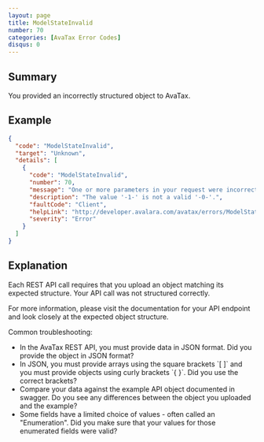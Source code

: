 ```yaml
---
layout: page
title: ModelStateInvalid
number: 70
categories: [AvaTax Error Codes]
disqus: 0
---
```


## Summary

You provided an incorrectly structured object to AvaTax.

## Example

```json
{
  "code": "ModelStateInvalid",
  "target": "Unknown",
  "details": [
    {
      "code": "ModelStateInvalid",
      "number": 70,
      "message": "One or more parameters in your request were incorrect.",
      "description": "The value '-1-' is not a valid '-0-'.",
      "faultCode": "Client",
      "helpLink": "http://developer.avalara.com/avatax/errors/ModelStateInvalid",
      "severity": "Error"
    }
  ]
}
```

## Explanation

Each REST API call requires that you upload an object matching its expected structure.  Your API call was not structured correctly.

For more information, please visit the documentation for your API endpoint and look closely at the expected object structure.

Common troubleshooting:

<ul class="normal">
<li>In the AvaTax REST API, you must provide data in JSON format.  Did you provide the object in JSON format?</li>
<li>In JSON, you must provide arrays using the square brackets `[ ]` and you must provide objects using curly brackets `{ }`.  Did you use the correct brackets?</li>
<li>Compare your data against the example API object documented in swagger.  Do you see any differences between the object you uploaded and the example?</li>
<li>Some fields have a limited choice of values - often called an "Enumeration".  Did you make sure that your values for those enumerated fields were valid?</li>
</ul>
